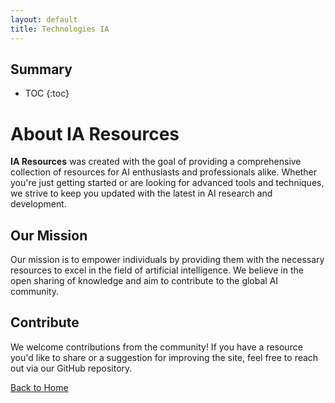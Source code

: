 ```yaml
---
layout: default
title: Technologies IA
---
```


## Summary
<!-- Add a summary here -->
* TOC
{:toc}

# About IA Resources

**IA Resources** was created with the goal of providing a comprehensive collection of resources for AI enthusiasts and professionals alike. Whether you're just getting started or are looking for advanced tools and techniques, we strive to keep you updated with the latest in AI research and development.

## Our Mission
Our mission is to empower individuals by providing them with the necessary resources to excel in the field of artificial intelligence. We believe in the open sharing of knowledge and aim to contribute to the global AI community.

## Contribute
We welcome contributions from the community! If you have a resource you'd like to share or a suggestion for improving the site, feel free to reach out via our GitHub repository.

[Back to Home](index.md)
